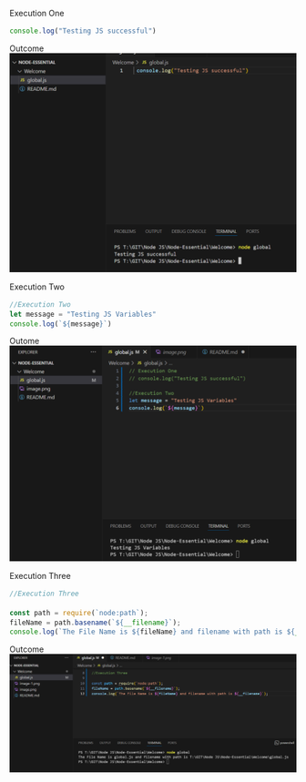 Execution One

```js
console.log("Testing JS successful")
```

Outcome
![alt text](Screenshots/image.png)

Execution Two
```js
//Execution Two
let message = "Testing JS Variables"
console.log(`${message}`) 
```

Outome
![alt text](Screenshots/image-1.png)

Execution Three

```js
//Execution Three

const path = require(`node:path`);
fileName = path.basename(`${__filename}`);
console.log(`The File Name is ${fileName} and filename with path is ${__filename}`); 
```
Outcome
![alt text](Screenshots/image-2.png)
